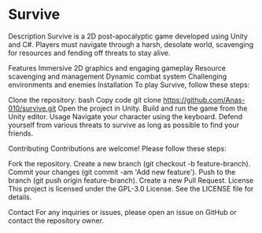 # Survive

Description
Survive is a 2D post-apocalyptic game developed using Unity and C#. Players must navigate through a harsh, desolate world, scavenging for resources and fending off threats to stay alive.

Features
Immersive 2D graphics and engaging gameplay
Resource scavenging and management
Dynamic combat system
Challenging environments and enemies
Installation
To play Survive, follow these steps:

Clone the repository:
bash
Copy code
git clone https://github.com/Anas-010/survive.git
Open the project in Unity.
Build and run the game from the Unity editor.
Usage
Navigate your character using the keyboard. Defend yourself from various threats to survive as long as possible to find your friends.

Contributing
Contributions are welcome! Please follow these steps:

Fork the repository.
Create a new branch (git checkout -b feature-branch).
Commit your changes (git commit -am 'Add new feature').
Push to the branch (git push origin feature-branch).
Create a new Pull Request.
License
This project is licensed under the GPL-3.0 License. See the LICENSE file for details.

Contact
For any inquiries or issues, please open an issue on GitHub or contact the repository owner.
